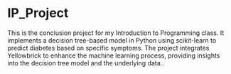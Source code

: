 # IP_Project
This is the conclusion project for my Introduction to Programming class. It implements a decision tree-based model in Python using scikit-learn to predict diabetes based on specific symptoms. The project integrates Yellowbrick to enhance the machine learning process, providing insights into the decision tree model and the underlying data..
